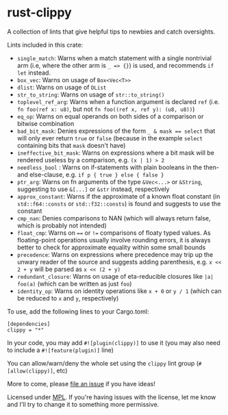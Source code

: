 rust-clippy
===========

A collection of lints that give helpful tips to newbies and catch oversights.


Lints included in this crate:

 - `single_match`: Warns when a match statement with a single nontrivial arm (i.e, where the other arm is `_ => {}`) is used, and recommends `if let` instead.
 - `box_vec`: Warns on usage of `Box<Vec<T>>`
 - `dlist`: Warns on usage of `DList`
 - `str_to_string`: Warns on usage of `str::to_string()`
 - `toplevel_ref_arg`: Warns when a function argument is declared `ref` (i.e. `fn foo(ref x: u8)`, but not `fn foo((ref x, ref y): (u8, u8))`)
 - `eq_op`: Warns on equal operands on both sides of a comparison or bitwise combination
 - `bad_bit_mask`: Denies expressions of the form `_ & mask == select` that will only ever return `true` or `false` (because in the example `select` containing bits that `mask` doesn't have)
 - `ineffective_bit_mask`: Warns on expressions where a bit mask will be rendered useless by a comparison, e.g. `(x | 1) > 2`
 - `needless_bool` : Warns on if-statements with plain booleans in the then- and else-clause, e.g. `if p { true } else { false }`
 - `ptr_arg`: Warns on fn arguments of the type `&Vec<...>` or `&String`, suggesting to use `&[...]` or `&str` instead, respectively
 - `approx_constant`: Warns if the approximate of a known float constant (in `std::f64::consts` or `std::f32::consts`) is found and suggests to use the constant
 - `cmp_nan`: Denies comparisons to NAN (which will always return false, which is probably not intended)
 - `float_cmp`: Warns on `==` or `!=` comparisons of floaty typed values. As floating-point operations usually involve rounding errors, it is always better to check for approximate equality within some small bounds
 - `precedence`: Warns on expressions where precedence may trip up the unwary reader of the source and suggests adding parenthesis, e.g. `x << 2 + y` will be parsed as `x << (2 + y)`
 - `redundant_closure`: Warns on usage of eta-reducible closures like `|a| foo(a)` (which can be written as just `foo`)
 - `identity_op`: Warns on identity operations like `x + 0` or `y / 1` (which can be reduced to `x` and `y`, respectively)

To use, add the following lines to your Cargo.toml:

```
[dependencies]
clippy = "*"
```

In your code, you may add `#![plugin(clippy)]` to use it (you may also need to include a `#![feature(plugin)]` line)

You can allow/warn/deny the whole set using the `clippy` lint group (`#[allow(clippy)]`, etc)

More to come, please [file an issue](https://github.com/Manishearth/rust-clippy/issues) if you have ideas!

Licensed under [MPL](https://www.mozilla.org/MPL/2.0/). If you're having issues with the license, let me know and I'll try to change it to something more permissive.
